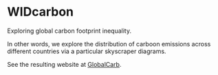 # WIDcarbon
Exploring global carbon footprint inequality.

In other words, we explore the distribution of carboon emissions across different countries via a particular skyscraper diagrams.

See the resulting website at [GlobalCarb](https://tzvetanmoev.github.io/GlobalCarb/).
